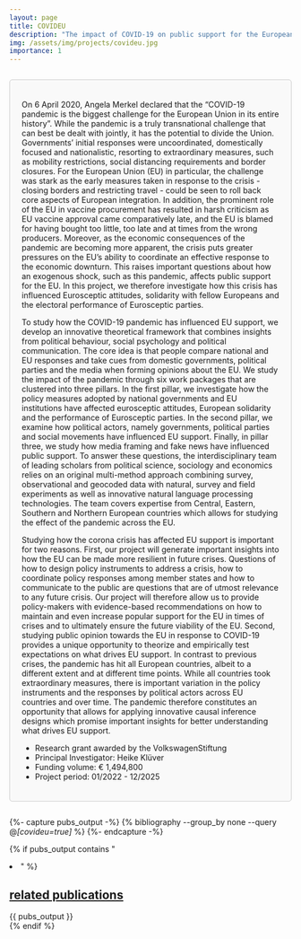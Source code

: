 ```yaml
---
layout: page
title: COVIDEU
description: "The impact of COVID-19 on public support for the European Union"
img: /assets/img/projects/covideu.jpg
importance: 1
---
```


<div style="border: 1px solid #ccc; border-radius: 5px; padding: 1.5em; margin: 2em 0; background-color: #f9f9f9;">

  <p>On 6 April 2020, Angela Merkel declared that the “COVID-19 pandemic is the biggest challenge for the European Union in its entire history”. While the pandemic is a truly transnational challenge that can best be dealt with jointly, it has the potential to divide the Union. Governments’ initial responses were uncoordinated, domestically focused and nationalistic, resorting to extraordinary measures, such as mobility restrictions, social distancing requirements and border closures. For the European Union (EU) in particular, the challenge was stark as the early measures taken in response to the crisis - closing borders and restricting travel - could be seen to roll back core aspects of European integration. In addition, the prominent role of the EU in vaccine procurement has resulted in harsh criticism as EU vaccine approval came comparatively late, and the EU is blamed for having bought too little, too late and at times from the wrong producers. Moreover, as the economic consequences of the pandemic are becoming more apparent, the crisis puts greater pressures on the EU’s ability to coordinate an effective response to the economic downturn. This raises important questions about how an exogenous shock, such as this pandemic, affects public support for the EU. In this project, we therefore investigate how this crisis has influenced Eurosceptic attitudes, solidarity with fellow Europeans and the electoral performance of Eurosceptic parties.</p>

  <p>To study how the COVID-19 pandemic has influenced EU support, we develop an innovative theoretical framework that combines insights from political behaviour, social psychology and political communication. The core idea is that people compare national and EU responses and take cues from domestic governments, political parties and the media when forming opinions about the EU. We study the impact of the pandemic through six work packages that are clustered into three pillars. In the first pillar, we investigate how the policy measures adopted by national governments and EU institutions have affected eurosceptic attitudes, European solidarity and the performance of Eurosceptic parties. In the second pillar, we examine how political actors, namely governments, political parties and social movements have influenced EU support. Finally, in pillar three, we study how media framing and fake news have influenced public support. To answer these questions, the interdisciplinary team of leading scholars from political science, sociology and economics relies on an original multi-method approach combining survey, observational and geocoded data with natural, survey and field experiments as well as innovative natural language processing technologies. The team covers expertise from Central, Eastern, Southern and Northern European countries which allows for studying the effect of the pandemic across the EU.</p>

  <p>Studying how the corona crisis has affected EU support is important for two reasons. First, our project will generate important insights into how the EU can be made more resilient in future crises. Questions of how to design policy instruments to address a crisis, how to coordinate policy responses among member states and how to communicate to the public are questions that are of utmost relevance to any future crisis. Our project will therefore allow us to provide policy-makers with evidence-based recommendations on how to maintain and even increase popular support for the EU in times of crises and to ultimately ensure the future viability of the EU. Second, studying public opinion towards the EU in response to COVID-19 provides a unique opportunity to theorize and empirically test expectations on what drives EU support. In contrast to previous crises, the pandemic has hit all European countries, albeit to a different extent and at different time points. While all countries took extraordinary measures, there is important variation in the policy instruments and the responses by political actors across EU countries and over time. The pandemic therefore constitutes an opportunity that allows for applying innovative causal inference designs which promise important insights for better understanding what drives EU support.</p>

  <ul>
    <li>Research grant awarded by the VolkswagenStiftung</li>
    <li>Principal Investigator: Heike Klüver</li>
    <li>Funding volume: € 1,494,800</li>
    <li>Project period: 01/2022 - 12/2025</li>
  </ul>

</div>

{%- capture pubs_output -%}
  {% bibliography --group_by none --query @*[covideu=true]* %}
{%- endcapture -%}

{% if pubs_output contains "<li>" %}
  <div>
    <h2>
      <a href="{{ '/publications/' | relative_url }}" style="color: inherit">
        related publications
      </a>
    </h2>
    <div class="publications">
      {{ pubs_output }}
    </div>
  </div>
{% endif %}